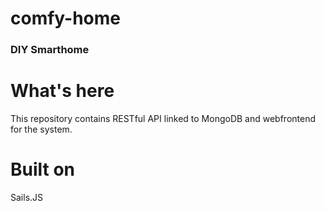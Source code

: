 # comfy-home
### DIY Smarthome

What's here
==
This repository contains RESTful API linked to MongoDB and webfrontend for the system.


Built on
==
Sails.JS